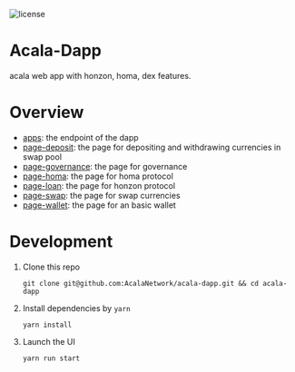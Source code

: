![license](https://img.shields.io/github/license/AcalaNetwork/acala-dapp)

# Acala-Dapp

acala web app with honzon, homa, dex features.  

# Overview

+ [apps](https://github.com/AcalaNetwork/acala-dapp/tree/master/packages/apps): the endpoint of the dapp
+ [page-deposit](https://github.com/AcalaNetwork/acala-dapp/tree/master/packages/page-deposit): the page for depositing and withdrawing currencies in swap pool
+ [page-governance](https://github.com/AcalaNetwork/acala-dapp/tree/master/packages/page-governance): the page for governance
+ [page-homa](https://github.com/AcalaNetwork/acala-dapp/tree/master/packages/page-homa): the page for homa protocol
+ [page-loan](https://github.com/AcalaNetwork/acala-dapp/tree/master/packages/page-loan): the page for honzon protocol
+ [page-swap](https://github.com/AcalaNetwork/acala-dapp/tree/master/packages/page-swap): the page for swap currencies
+ [page-wallet](https://github.com/AcalaNetwork/acala-dapp/tree/master/packages/page-wallet): the page for an basic wallet

# Development

1. Clone this repo
   ```base
   git clone git@github.com:AcalaNetwork/acala-dapp.git && cd acala-dapp
   ```

2. Install dependencies by `yarn`
   ```base
   yarn install
   ```

3. Launch the UI
   ```base
   yarn run start
   ```
